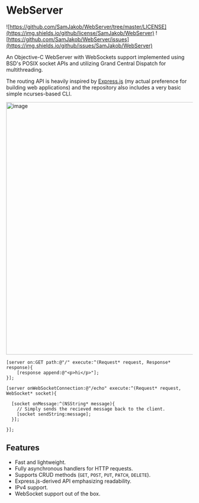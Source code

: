 # WebServer

![https://github.com/SamJakob/WebServer/tree/master/LICENSE](https://img.shields.io/github/license/SamJakob/WebServer) ![https://github.com/SamJakob/WebServer/issues](https://img.shields.io/github/issues/SamJakob/WebServer)

An Objective-C WebServer with WebSockets support implemented using BSD's POSIX socket APIs and utilizing Grand Central Dispatch for multithreading.

The routing API is heavily inspired by [Express.js](https://expressjs.com/) (my actual preference for building web applications)
and the repository also includes a very basic simple ncurses-based CLI.

<img width="682" alt="image" src="https://user-images.githubusercontent.com/37072691/75615567-2596e480-5b3d-11ea-8395-0859489698cc.png">

```objc
[server on:GET path:@"/" execute:^(Request* request, Response* response){
    [response append:@"<p>hi</p>"];
}];
```

```objc
[server onWebSocketConnection:@"/echo" execute:^(Request* request, WebSocket* socket){

  [socket onMessage:^(NSString* message){
    // Simply sends the recieved message back to the client.
    [socket sendString:message];
  }];

}];
```



## Features

- Fast and lightweight.
- Fully asynchronous handlers for HTTP requests.
- Supports CRUD methods (`GET`, `POST`, `PUT`, `PATCH`, `DELETE`).
- Express.js-derived API emphasizing readability.
- IPv4 support.
- WebSocket support out of the box.

